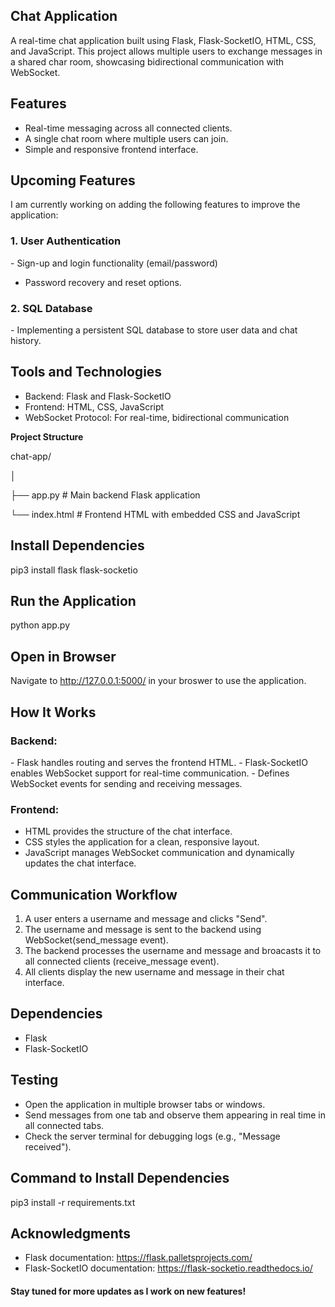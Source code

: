 <h2>Chat Application</h2>

A real-time chat application built using Flask, Flask-SocketIO, HTML, CSS, and JavaScript. This project allows multiple users to exchange messages in a shared char room, showcasing bidirectional communication with WebSocket.

<h2>Features</h2>

- Real-time messaging across all connected clients.
- A single chat room where multiple users can join.
- Simple and responsive frontend interface.

<h2>Upcoming Features</h2>

I am currently working on adding the following features to improve the application:

<h3>1. User Authentication</h3>
 - Sign-up and login functionality (email/password)
   
 * Password recovery and reset options.
  
<h3>2. SQL Database</h3>
- Implementing a persistent SQL database to store user data and chat history.

<h2>Tools and Technologies</h2>

- Backend: Flask and Flask-SocketIO
- Frontend: HTML, CSS, JavaScript
- WebSocket Protocol: For real-time, bidirectional communication

**Project Structure**

chat-app/

│

├── app.py          # Main backend Flask application

└── index.html      # Frontend HTML with embedded CSS and JavaScript


<h2>Install Dependencies</h2>

pip3 install flask flask-socketio 

<h2>Run the Application</h2>

python app.py

<h2>Open in Browser</h2>

Navigate to http://127.0.0.1:5000/ in your broswer to use the application.

<h2>How It Works</h2>

<h3>Backend:</h3>
- Flask handles routing and serves the frontend HTML.
- Flask-SocketIO enables WebSocket support for real-time communication.
- Defines WebSocket events for sending and receiving messages.

<h3>Frontend:</h3>

- HTML provides the structure of the chat interface.
- CSS styles the application for a clean, responsive layout.
- JavaScript manages WebSocket communication and dynamically updates the chat interface. 

<h2>Communication Workflow</h2>

1. A user enters a username and message and clicks "Send".
2. The username and message is sent to the backend using WebSocket(send_message event).
3. The backend processes the username and message and broacasts it to all connected clients (receive_message event).
4. All clients display the new username and message in their chat interface.

<h2>Dependencies</h2>

- Flask
- Flask-SocketIO
  
<h2>Testing</h2>

- Open the application in multiple browser tabs or windows.
- Send messages from one tab and observe them appearing in real time in all connected tabs.
- Check the server terminal for debugging logs (e.g., "Message received").

<h2>Command to Install Dependencies</h2>
  
  pip3 install -r requirements.txt

<h2>Acknowledgments</h2>

- Flask documentation: https://flask.palletsprojects.com/
- Flask-SocketIO documentation: https://flask-socketio.readthedocs.io/


<h4>Stay tuned for more updates as I work on new features!</h4>













